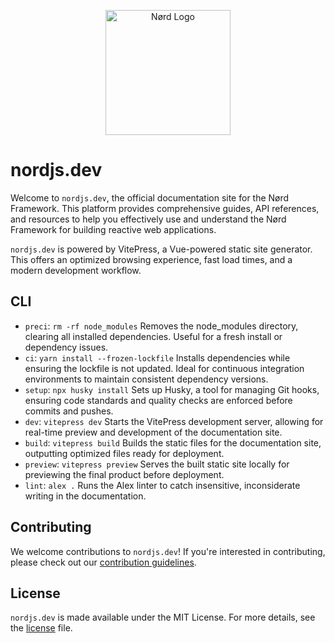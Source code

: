 <!-- @format -->

<p align="center">
  <img src="https://nordjs.dev/nord-logo.png" alt="Nørd Logo" width="200" height="200">
</p>

# nordjs.dev

Welcome to `nordjs.dev`, the official documentation site for the Nørd Framework. This platform provides comprehensive guides, API references, and resources to help you effectively use and understand the Nørd Framework for building reactive web applications.

`nordjs.dev` is powered by VitePress, a Vue-powered static site generator. This offers an optimized browsing experience, fast load times, and a modern development workflow.

## CLI

-   `preci`: `rm -rf node_modules`
    Removes the node_modules directory, clearing all installed dependencies. Useful for a fresh install or dependency issues.
-   `ci`: `yarn install --frozen-lockfile`
    Installs dependencies while ensuring the lockfile is not updated. Ideal for continuous integration environments to maintain consistent dependency versions.
-   `setup`: `npx husky install`
    Sets up Husky, a tool for managing Git hooks, ensuring code standards and quality checks are enforced before commits and pushes.
-   `dev`: `vitepress dev`
    Starts the VitePress development server, allowing for real-time preview and development of the documentation site.
-   `build`: `vitepress build`
    Builds the static files for the documentation site, outputting optimized files ready for deployment.
-   `preview`: `vitepress preview`
    Serves the built static site locally for previewing the final product before deployment.
-   `lint`: `alex .`
    Runs the Alex linter to catch insensitive, inconsiderate writing in the documentation.

## Contributing

We welcome contributions to `nordjs.dev`! If you're interested in contributing, please check out our [contribution guidelines](./contributing.md).

## License

`nordjs.dev` is made available under the MIT License. For more details, see the [license](./license.md) file.
